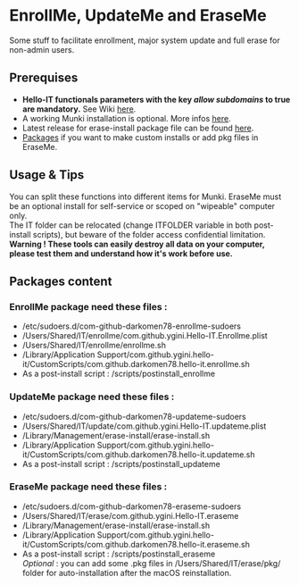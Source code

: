 # EnrollMe, UpdateMe and EraseMe
Some stuff to facilitate enrollment, major system update and full erase for non-admin users.

## Prerequises
* __Hello-IT functionals parameters with the key _allow subdomains_ to true are mandatory.__ See Wiki [here](https://github.com/ygini/Hello-IT/wiki/Preferences-subdomain).
* A working Munki installation is optional. More infos [here](https://github.com/munki/munki).
* Latest release for erase-install package file can be found [here](https://github.com/grahampugh/erase-install/releases).
* [Packages](http://s.sudre.free.fr/Software/files/Packages.dmg) if you want to make custom installs or add pkg files in EraseMe. 

## Usage & Tips
You can split these functions into different items for Munki. EraseMe must be an optional install for self-service or scoped on "wipeable" computer only. <br/>The IT folder can be relocated (change ITFOLDER variable in both post-install scripts), but beware of the folder access confidential limitation. <br/>__Warning ! These tools can easily destroy all data on your computer, please test them and understand how it's work before use.__

## Packages content

### EnrollMe package need these files :
* /etc/sudoers.d/com-github-darkomen78-enrollme-sudoers
* /Users/Shared/IT/enrollme/com.github.ygini.Hello-IT.Enrollme.plist
* /Users/Shared/IT/enrollme/enrollme.sh  
* /Library/Application Support/com.github.ygini.hello-it/CustomScripts/com.github.darkomen78.hello-it.enrollme.sh
* As a post-install script : /scripts/postinstall_enrollme  

### UpdateMe package need these files :
* /etc/sudoers.d/com-github-darkomen78-updateme-sudoers
* /Users/Shared/IT/update/com.github.ygini.Hello-IT.updateme.plist
* /Library/Management/erase-install/erase-install.sh  
* /Library/Application Support/com.github.ygini.hello-it/CustomScripts/com.github.darkomen78.hello-it.updateme.sh
* As a post-install script : /scripts/postinstall_updateme  

### EraseMe package need these files :
* /etc/sudoers.d/com-github-darkomen78-eraseme-sudoers
* /Users/Shared/IT/erase/com.github.ygini.Hello-IT.eraseme
* /Library/Management/erase-install/erase-install.sh
* /Library/Application Support/com.github.ygini.hello-it/CustomScripts/com.github.darkomen78.hello-it.eraseme.sh  
* As a post-install script : /scripts/postinstall_eraseme  
_Optional_ : you can add some .pkg files in /Users/Shared/IT/erase/pkg/ folder for auto-installation after the macOS reinstallation.

